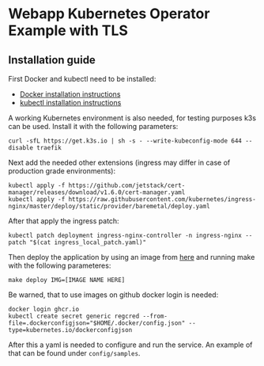 # Webapp Kubernetes Operator Example with TLS

## Installation guide
First Docker and kubectl need to be installed:
- [Docker installation instructions](https://docs.docker.com/engine/install/)
- [kubectl installation instructions](https://kubernetes.io/docs/tasks/tools/)

A working Kubernetes environment is also needed, for testing purposes k3s can be used. Install it with the following parameters:
```
curl -sfL https://get.k3s.io | sh -s - --write-kubeconfig-mode 644 --disable traefik
```
Next add the needed other extensions (ingress may differ in case of production grade environments):
```
kubectl apply -f https://github.com/jetstack/cert-manager/releases/download/v1.6.0/cert-manager.yaml
kubectl apply -f https://raw.githubusercontent.com/kubernetes/ingress-nginx/master/deploy/static/provider/baremetal/deploy.yaml
```
After that apply the ingress patch:
```
kubectl patch deployment ingress-nginx-controller -n ingress-nginx --patch "$(cat ingress_local_patch.yaml)"
```
Then deploy the application by using an image from [here](https://github.com/Kuvesz/operator-test/pkgs/container/operator-test) and running make with the following parameteres:
```
make deploy IMG=[IMAGE NAME HERE]
```
Be warned, that to use images on github docker login is needed:
```
docker login ghcr.io
kubectl create secret generic regcred --from-file=.dockerconfigjson="$HOME/.docker/config.json" --type=kubernetes.io/dockerconfigjson
```
After this a yaml is needed to configure and run the service. An example of that can be found under `config/samples`.

